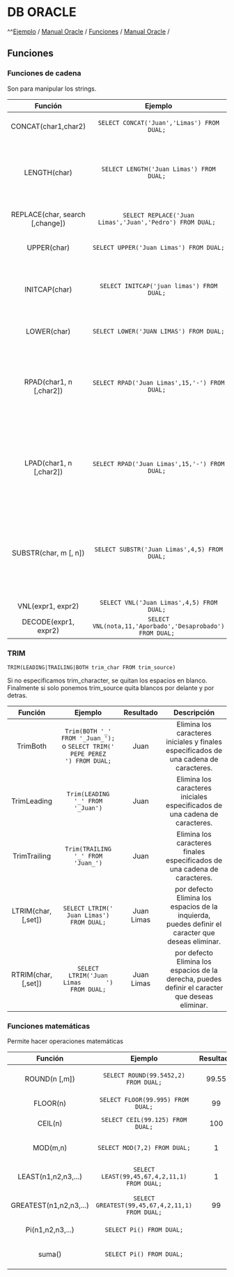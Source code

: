 # DB ORACLE
^^[Ejemplo](http://jeanmazuelos.com/biblioteca/cursos/oracle-plsql-basico/capitulo-6-procedimientos-y-procedimientos-almacenados) /
[Manual Oracle](https://jorgesanchez.net/manuales/sql/intro-sql-sql2016.html) / 
[Funciones](http://ora.u440.com/numeros/extract.html) / 
[Manual Oracle](https://docs.oracle.com/cloud/help/es/reportingcs_use/BILPD/GUID-4CBCE8D4-CF17-43BD-AAEF-C5D614A8040A.htm#BILUG684) / 
## Funciones
### Funciones de cadena
Son para manipular los strings. 

| Función    | Ejemplo       |Resultado         |Descripción    |
|:-------------:|:-------------:|:-------------:|:-------------:|
|CONCAT(char1,char2)|```SELECT CONCAT('Juan','Limas') FROM DUAL; ```|Juan Limas|Concatena dos caracteres|
|LENGTH(char)|```SELECT LENGTH('Juan Limas') FROM DUAL; ```|10|Devuelve el número de caracteres de una String, **Cuenta los espacios*|
|REPLACE(char, search [,change])|```SELECT REPLACE('Juan Limas','Juan','Pedro') FROM DUAL; ```|Pedro Limas|Reemplace el string indicado|
|UPPER(char)|```SELECT UPPER('Juan Limas') FROM DUAL; ```|JUAN LIMAS|Devuelve strings en Mayusculas|
|INITCAP(char)|```SELECT INITCAP('juan limas') FROM DUAL; ```|Juan Limas|Devuelve cada palabra enpezando con Mayusculas|
|LOWER(char)|```SELECT LOWER('JUAN LIMAS') FROM DUAL; ```|juan limas|Devuelve strings en minusculas|
|RPAD(char1, n [,char2])|```SELECT RPAD('Juan Limas',15,'-') FROM DUAL; ```|Juan Limas-----|Rellena el string a la derecha con la longitud __*n*__ y con el caracter definido __*char2*__ |
|LPAD(char1, n [,char2])|```SELECT RPAD('Juan Limas',15,'-') FROM DUAL; ```|-----Juan Limas|Rellena el string a la izquierda con la longitud __*n*__ y con el caracter definido __*char2*__ |
|SUBSTR(char, m [, n])|```SELECT SUBSTR('Juan Limas',4,5) FROM DUAL; ```|n Lim|Devuelve un string de __*n*__ caracteres a partir de la posición __*m*__, si es __*-m*__ empieza a contar desde el final |
|VNL(expr1, expr2)|```SELECT VNL('Juan Limas',4,5) FROM DUAL; ```|n Lim| |
|DECODE(expr1, expr2)|```SELECT VNL(nota,11,'Aporbado','Desaprobado') FROM DUAL; ```|n Lim| |

### __TRIM__ 
```TRIM(LEADING|TRAILING|BOTH trim_char FROM trim_source)```

Si no especificamos trim_character, se quitan los espacios en blanco.
Finalmente si solo ponemos trim_source quita blancos por delante y por detras.

| Función       | Ejemplo       |Resultado      |Descripción    |
|:-------------:|:-------------:|:-------------:|:-------------:|
| TrimBoth      |`Trim(BOTH '_' FROM '_Juan_');` o  `SELECT TRIM('     PEPE PEREZ      ') FROM DUAL;`|Juan|Elimina los caracteres iniciales y finales especificados de una cadena de caracteres.|
| TrimLeading   | ```Trim(LEADING '_' FROM '_Juan')``` |Juan|Elimina los caracteres iniciales especificados de una cadena de caracteres.|
| TrimTrailing  | ```Trim(TRAILING '_' FROM 'Juan_')``` |Juan|Elimina los caracteres finales especificados de una cadena de caracteres.|
| LTRIM(char, [,set])  | ```SELECT LTRIM('       Juan Limas') FROM DUAL;``` |Juan Limas|por defecto Elimina los espacios de la inquierda, puedes definir el caracter que deseas eliminar.
| RTRIM(char, [,set])  | ```SELECT LTRIM('Juan Limas       ') FROM DUAL;``` |Juan Limas|por defecto Elimina los espacios de la derecha, puedes definir el caracter que deseas eliminar.


### Funciones matemáticas
Permite hacer operaciones matemáticas

| Función       | Ejemplo       |Resultado      |Descripción    |
|:-------------:|:-------------:|:-------------:|:-------------:|
|ROUND(n [,m])  |`SELECT ROUND(99.5452,2) FROM DUAL;`|99.55|Redondea __*n*__ con __*m*__ decimales, por defecto __m=0__|
|FLOOR(n)  |`SELECT FLOOR(99.995) FROM DUAL;`|99|Redondea __*n*__ al entero menor|
|CEIL(n)  |`SELECT CEIL(99.125) FROM DUAL;`|100|Redondea __*n*__ al entero mayor|
|MOD(m,n)  |`SELECT MOD(7,2) FROM DUAL;`|1|Devuelve el resto de la division(Módulo)|
|LEAST(n1,n2,n3,...)  |`SELECT LEAST(99,45,67,4,2,11,1) FROM DUAL;`|1|Devuelve el menor valor de la lista|
|GREATEST(n1,n2,n3,...)  |`SELECT GREATEST(99,45,67,4,2,11,1) FROM DUAL;`|99|Devuelve el mayor valor de la lista|
|Pi(n1,n2,n3,...)  |`SELECT Pi() FROM DUAL;`||Devuelve la constante pi.|
|suma()  |`SELECT Pi() FROM DUAL;`||Devuelve la suma de la columna|

